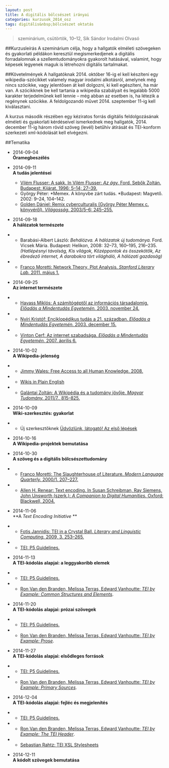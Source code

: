 ```yaml
---
layout: post
title: A digitális bölcsészet irányai
categories: kurzusok_2014_osz
tags: digitális&nbsp;bölcsészet oktatás
---
```


> szeminárium, csütörtök, 10–12, Sík Sándor Irodalmi Olvasó

##Kurzusleírás
A szeminárium célja, hogy a hallgatók elméleti szövegeken és gyakorlati példákon keresztül megismerkedjenek a digitális forradalomnak a szellemtudományokra gyakorolt hatásával, valamint, hogy képesek legyenek maguk is létrehozni digitális tartalmakat.

##Követelmények
A hallgatóknak 2014. október 16-ig el kell készíteni egy wikipedia-szócikket valamely magyar irodalmi alkotásról, amelynek még nincs szócikke, vagy jelentősen át kell dolgozni, ki kell egészíteni, ha már van. A szócikknek be kell tartania a wikipedia szabályait és legalább 5000 karakter terjedelműnek kell lennie – még abban az esetben is, ha létezik a regénynek szócikke. A feldolgozandó művet 2014. szeptember 11-ig kell kiválasztani.

A kurzus második részében egy kéziratos forrás digitális feldolgozásának elméleti és gyakorlati kérdéseivel ismerkednek meg hallgatók, 2014. december 11-ig három rövid szöveg (levél) betűhív átírását és TEI-konform szerkezeti xml-kódolását kell elvégezni.

##Tematika
- 2014-09-04  
**Óramegbeszélés**

- 2014-09-11  
**A tudás jelentései**  
  + [Vilém Flusser: A sakk. In Vilém Flusser: *Az ágy.* Ford. Sebők Zoltán. Budapest: Kijárat. 1996: 5–14; 27–39.](http://www.artpool.hu/Flusser/flusser.html#agy)
  + György Péter: *Memex. A könyvbe zárt tudás. *Budapest: Magvető. 2002: 9–24, 104–142.
  + [Golden Dániel: Remix cyberculturalis (György Péter Memex c. könyvéről). *Világosság.* 2003/5–6: 245–255.](http://www.vilagossag.hu/pdf/20030702151903.pdf)

- 2014-09-18  
**A hálózatok természete**  
- - Barabási-Albert László: *Behálózva. A hálózatok új tudománya.* Ford. Vicsek Mária. Budapest: Helikon, 2008: 32–73, 160–195, 216–235. *(Hatlépésnyi távolság, Kis világok, Középpontok és össze­kötők, Az ébredező internet, A darabokra tört világháló, A hálózati gazdaság)*
- - [Franco Moretti: Network Theory, Plot Analysis. *Stanford Literary Lab.* 2011. május 1.](http://litlab.stanford.edu/LiteraryLabPamphlet2.pdf)

- 2014-09-25  
**Az internet természete**  
- - [Havass Miklós: A számítógéptől az információs társadalomig. *Előadás a Mindentudás Egyetemén.* 2003. november 24.](http://mindentudas.hu/elodasok-cikkek/item/26-a-sz%C3%A1m%C3%ADt%C3%B3g%C3%A9pt%C5%91l-az-inform%C3%A1ci%C3%B3s-t%C3%A1rsadalomig.html)
- - [Nyíri Kristóf: Enciklopédikus tudás a 21. században. *Előadás a Mindentudás Egyetemén.* 2003. december 15.](http://mindentudas.hu/elodasok-cikkek/item/48-enciklop%C3%A9dikus-tud%C3%A1s-a-21-sz%C3%A1zadban.html)
- - [Vinton Cerf: Az internet szabadsága. *Előadás a Mindentudás Egyetemén.* 2007. április 6.](http://mindentudas.hu/elodasok-cikkek/item/44-h%C3%A1l%C3%B3zatok-h%C3%A1l%C3%B3zata-az-internet.html)

- 2014-10-02   
**A Wikipedia-jelenség**  
- - [Jimmy Wales: Free Access to all Human Knowledge. 2008.](http://wikimediafoundation.org/wiki/PSA_video-subtitled-hu)
- - [Wikis in Plain English](https://www.youtube.com/watch?v=-dnL00TdmLY)
- - [Galántai Zoltán: A Wikipédia és a tudomány jövője. *Magyar Tudomány.* 2011/7., 815–825.](http://epa.oszk.hu/00600/00691/00091/pdf/mtud_2011_07_0815-0825.pdf)

- 2014-10-09  
**Wiki-szerkesztés: gyakorlat**  
- - Új szerkesztőknek [Üdvözlünk, látogató! Az első lépések](http://hu.wikipedia.org/wiki/Wikip%C3%A9dia:%C3%9Aj_szerkeszt%C5%91knek)

- 2014-10-16  
**A Wikipedia-projektek bemutatása**  

- 2014-10-30  
**A szöveg és a digitális bölcsészettudomány**  
- - [Franco Moretti: The Slaughterhouse of Literature. *Modern Language Quarterly.* 2000/1. 207–227.](https://english.duke.edu/uploads/assets/Moretti%20-%20Slaughterhouse%20of%20Lit.pdf)
- - [Allen H. Renear: Text encoding. In Susan Schreibman, Ray Siemens, John Unsworth (szerk.): *A Companion to Digital Humanities.* Oxford: Blackwell, 2004.](http://www.digitalhumanities.org/companion/)

- 2014-11-06  
**A *Text Encoding Initiative* **  
- - [Fotis Jannidis: TEI in a Crystal Ball. *Literary and Linguistic Computing.* 2009, 3. 253–265.](https://www.academia.edu/5284348/TEI_in_a_crystal_ball)
- - [TEI: P5 Guidelines.](http://www.tei-c.org/release/doc/tei-p5-doc/en/html/)

- 2014-11-13  
**A TEI-kódolás alapjai: a leggyakoribb elemek**  
- - [TEI: P5 Guidelines.](http://www.tei-c.org/release/doc/tei-p5-doc/en/html/)
- -  [Ron Van den Branden, Melissa Terras, Edward Vanhoutte: *TEI by Example: Common Structures and Elements*](http://teibyexample.com/modules/TBED01v00.htm).

- 2014-11-20  
**A TEI-kódolás alapjai: prózai szövegek**  
- - [TEI: P5 Guidelines.](http://www.tei-c.org/release/doc/tei-p5-doc/en/html/)  
- -  [Ron Van den Branden, Melissa Terras, Edward Vanhoutte: *TEI by Example: Prose*](http://teibyexample.com/modules/TBED03v00.htm).

- 2014-11-27  
**A TEI-kódolás alapjai: elsődleges források**  
- - [TEI: P5 Guidelines.](http://www.tei-c.org/release/doc/tei-p5-doc/en/html/)  
- -  [Ron Van den Branden, Melissa Terras, Edward Vanhoutte: *TEI by Example: Primary Sources*](http://teibyexample.com/modules/TBED06v00.htm).
  
- 2014-12-04  
**A TEI-kódolás alapjai: fejléc és megjelenítés**  
- - [TEI: P5 Guidelines.](http://www.tei-c.org/release/doc/tei-p5-doc/en/html/)  
- -  [Ron Van den Branden, Melissa Terras, Edward Vanhoutte: *TEI by Example: The TEI Header*](http://teibyexample.com/modules/TBED02v00.htm).
- - [Sebastian Rahtz: TEI XSL Stylesheets](https://github.com/TEIC/Stylesheets)

- 2014-12-11  
**A kódolt szövegek bemutatása**
